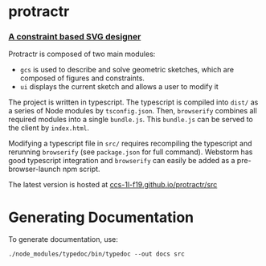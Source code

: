 # protractr
### [A constraint based SVG designer](https://ccs-1l-f19.github.io/protractr/src)

Protractr is composed of two main modules:
 - `gcs` is used to describe and solve geometric sketches, which are composed of figures and constraints.
 - `ui` displays the current sketch and allows a user to modify it

The project is written in typescript.  The typescript is compiled into `dist/` as a series of Node modules by `tsconfig.json`.  Then, `browserify` combines all required modules into a single `bundle.js`.  This `bundle.js` can be served to the client by `index.html`.

Modifying a typescript file in `src/` requires recompiling the typescript and rerunning `browserify` (see `package.json` for full command).  Webstorm has good typescript integration and `browserify` can easily be added as a pre-browser-launch npm script.

The latest version is hosted at [ccs-1l-f19.github.io/protractr/src](https://ccs-1l-f19.github.io/protractr/src)


# Generating Documentation

To generate documentation, use:

```
./node_modules/typedoc/bin/typedoc --out docs src
```